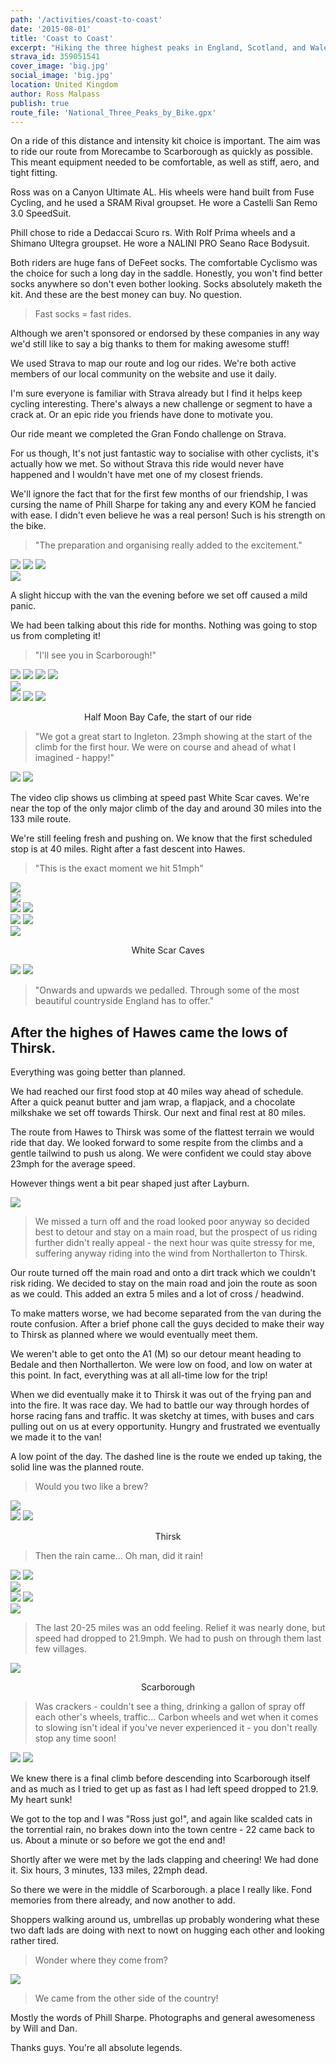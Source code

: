 ```yaml
---
path: '/activities/coast-to-coast'
date: '2015-08-01'
title: 'Coast to Coast'
excerpt: "Hiking the three highest peaks in England, Scotland, and Wales. Then cycling the distance between then in one continuous effort."
strava_id: 359051541
cover_image: 'big.jpg'
social_image: 'big.jpg'
location: United Kingdom
author: Ross Malpass
publish: true
route_file: 'National_Three_Peaks_by_Bike.gpx'
---
```


On a ride of this distance and intensity kit choice is important. The aim was to ride our route from Morecambe to Scarborough as quickly as possible. This meant equipment needed to be comfortable, as well as stiff, aero, and tight fitting.

Ross was on a Canyon Ultimate AL. His wheels were hand built from Fuse Cycling, and he used a SRAM Rival groupset. He wore a Castelli San Remo 3.0 SpeedSuit.

Phill chose to ride a Dedaccai Scuro rs. With Rolf Prima wheels and a Shimano Ultegra groupset. He wore a NALINI PRO Seano Race Bodysuit.

Both riders are huge fans of DeFeet socks. The comfortable Cyclismo was the choice for such a long day in the saddle. Honestly, you won't find better socks anywhere so don't even bother looking. Socks absolutely maketh the kit. And these are the best money can buy. No question.

> Fast socks = fast rides.

Although we aren't sponsored or endorsed by these companies in any way we'd still like to say a big thanks to them for making awesome stuff!

We used Strava to map our route and log our rides. We're both active members of our local community on the website and use it daily.

I'm sure everyone is familiar with Strava already but I find it helps keep cycling interesting. There's always a new challenge or segment to have a crack at. Or an epic ride you friends have done to motivate you.

Our ride meant we completed the Gran Fondo challenge on Strava.

For us though, It's not just fantastic way to socialise with other cyclists, it's actually how we met. So without Strava this ride would never have happened and I wouldn't have met one of my closest friends.

We'll ignore the fact that for the first few months of our friendship, I was cursing the name of Phill Sharpe for taking any and every KOM he fancied with ease. I didn't even believe he was a real person! Such is his strength on the bike.

> "The preparation and organising really added to the excitement."

<div class='photo-cluster'>
<div class='flex'>
<image-zoom><img src='p1.jpg'/></image-zoom>
<image-zoom><img src='p2.jpg'/></image-zoom>
<image-zoom><img src='p3.jpg'/></image-zoom>
</div>
<div class='flex'>
<image-zoom><img src='p5.jpg'/></image-zoom>
</div>
</div>

A slight hiccup with the van the evening before we set off caused a mild panic.

We had been talking about this ride for months. Nothing was going to stop us from completing it!

> "I'll see you in Scarborough!"

<div class='photo-cluster'>
<div class='flex'>
<image-zoom><img src='1.jpg'/></image-zoom>
<image-zoom><img src='2.jpg'/></image-zoom>
<image-zoom><img src='3.jpg'/></image-zoom>
<image-zoom><img src='4.jpg'/></image-zoom>
</div>
<div class='flex'>
<image-zoom><img src='big.jpg'/></image-zoom>
</div>
<div class='flex'>
<image-zoom><img src='6.jpg'/></image-zoom>
<image-zoom><img src='7.jpg'/></image-zoom>
<image-zoom><img src='8.jpg'/></image-zoom>
</div>
<p style='text-align: center'>
<marker-link lat='54.039572' lng='-2.9073107' label='A' zoom='13'>Half Moon Bay Cafe</marker-link>, the start of our ride
</p>
</div>

> "We got a great start to Ingleton. 23mph showing at the start of the climb for the first hour. We were on course and ahead of what I imagined - happy!"

<div class='photo-cluster'>
<div class='flex'>
<image-zoom><img src='9.jpg'/></image-zoom>
<image-zoom><img src='10.jpg'/></image-zoom>
</div>
</div>

The video clip shows us climbing at speed past White Scar caves. We're near the top of the only major climb of the day and around 30 miles into the 133 mile route.

We're still feeling fresh and pushing on. We know that the first scheduled stop is at 40 miles. Right after a fast descent into Hawes.

> "This is the exact moment we hit 51mph"

<div class='photo-cluster'>
<div class='flex'>
<image-zoom><img src='full.jpg'/></image-zoom>
</div>
<div class='flex'>
<image-zoom><img src='big-1.jpg'/></image-zoom>
</div>
<div class='flex'>
<image-zoom><img src='1-1.jpg'/></image-zoom>
<image-zoom><img src='2-1.jpg'/></image-zoom>
</div>
<div class='flex'>
<image-zoom><img src='3-1.jpg'/></image-zoom>
<image-zoom><img src='4-1.jpg'/></image-zoom>
</div>
<div class='photo-cluster'>
<div class='flex'>
<image-zoom><img src='massive.jpg'/></image-zoom>
</div>
<p style='text-align: center'>
<marker-link lat='54.1655977' lng='-2.4438979' label='B' zoom='13'>White Scar Caves</marker-link>
</p>
</div>

<div class='photo-cluster'>
<div class='flex'>
<image-zoom><img src='5.jpg'/></image-zoom>
<image-zoom><img src='6-1.jpg'/></image-zoom>
</div>
</div>

> "Onwards and upwards we pedalled. Through some of the most beautiful countryside England has to offer."

## After the highes of Hawes came the lows of Thirsk.

Everything was going better than planned.

We had reached our first food stop at 40 miles way ahead of schedule. After a quick peanut butter and jam wrap, a flapjack, and a chocolate milkshake we set off towards Thirsk. Our next and final rest at 80 miles.

The route from Hawes to Thirsk was some of the flattest terrain we would ride that day. We looked forward to some respite from the climbs and a gentle tailwind to push us along. We were confident we could stay above 23mph for the average speed.

However things went a bit pear shaped just after Layburn.

<div class='photo-cluster'>
<div class='flex'>
<image-zoom><img src='route.jpg'/></image-zoom>
</div>
</div>

> We missed a turn off and the road looked poor anyway so decided best to detour and stay on a main road, but the prospect of us riding further didn't really appeal - the next hour was quite stressy for me, suffering anyway riding into the wind from Northallerton to Thirsk.

Our route turned off the main road and onto a dirt track which we couldn't risk riding. We decided to stay on the main road and join the route as soon as we could. This added an extra 5 miles and a lot of cross / headwind.

To make matters worse, we had become separated from the van during the route confusion. After a brief phone call the guys decided to make their way to Thirsk as planned where we would eventually meet them.

We weren't able to get onto the A1 (M) so our detour meant heading to Bedale and then Northallerton. We were low on food, and low on water at this point. In fact, everything was at all all-time low for the trip!

When we did eventually make it to Thirsk it was out of the frying pan and into the fire. It was race day. We had to battle our way through hordes of horse racing fans and traffic. It was sketchy at times, with buses and cars pulling out on us at every opportunity. Hungry and frustrated we eventually we made it to the van!

A low point of the day. The dashed line is the route we ended up taking, the solid line was the planned route.

> Would you two like a brew?

<div class='photo-cluster'>
<div class='flex'>
<image-zoom><img src='big-2.jpg'/></image-zoom>
</div>
<div class='flex'>
<image-zoom><img src='1-2.jpg'/></image-zoom>
<image-zoom><img src='2-2.jpg'/></image-zoom>
</div>
<p style='text-align: center'>
<marker-link lat='54.2339253' lng='-1.3654306' label='C' zoom='13'>Thirsk</marker-link>
</p>
</div>

> Then the rain came... Oh man, did it rain!

<div class='photo-cluster'>
<div class='flex'>
<image-zoom><img src='3-2.jpg'/></image-zoom>
<image-zoom><img src='4-2.jpg'/></image-zoom>
</div>
<div class='flex'>
<image-zoom><img src='big2.jpg'/></image-zoom>
</div>
<div class='flex'>
<image-zoom><img src='5-1.jpg'/></image-zoom>
<image-zoom><img src='6-2.jpg'/></image-zoom>
</div>
<div class='flex'>
<image-zoom><img src='big3.jpg'/></image-zoom>
</div>
</div>

> The last 20-25 miles was an odd feeling.
Relief it was nearly done, but speed had dropped to 21.9mph. We had to push on through them last few villages.

<div class='photo-cluster'>
<div class='flex'>
<image-zoom><img src='big-3.jpg'/></image-zoom>
</div>
<p style='text-align: center'>
<marker-link lat='54.2755481' lng='-0.4477915' label='D' zoom='13'>Scarborough</marker-link>
</p>
</div>

> Was crackers - couldn't see a thing, drinking a gallon of spray off each other's wheels, traffic... Carbon wheels and wet when it comes to slowing isn't ideal if you've never experienced it - you don't really stop any time soon!

<div class='photo-cluster'>
<div class='flex'>
<image-zoom><img src='1-3.jpg'/></image-zoom>
<image-zoom><img src='2-3.jpg'/></image-zoom>
</div>
</div>

We knew there is a final climb before descending into Scarborough itself and as much as I tried to get up as fast as I had left speed dropped to 21.9. My heart sunk!

We got to the top and I was "Ross just go!", and again like scalded cats in the torrential rain, no brakes down into the town centre - 22 came back to us. About a minute or so before we got the end and!

Shortly after we were met by the lads clapping and cheering! We had done it. Six hours, 3 minutes, 133 miles, 22mph dead.

So there we were in the middle of Scarborough. a place I really like. Fond memories from there already, and now another to add.

Shoppers walking around us, umbrellas up probably wondering what these two daft lads are doing with next to nowt on hugging each other and looking rather tired.

> Wonder where they come from?

<div class='photo-cluster'>
<div class='flex'>
<image-zoom><img src='massive-1.jpg'/></image-zoom>
</div>
</div>

> We came from the other side of the country!

Mostly the words of Phill Sharpe. Photographs and general awesomeness by Will and Dan.

Thanks guys. You're all absolute legends.
